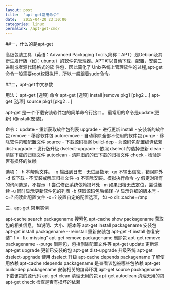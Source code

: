 ```yaml
---
layout: post
title:  "apt-get常用命令"
date:   2015-04-20 23:30:00
categories: linux
permalink: /apt-get-cmd/
---
```


##一，什么的是apt-get

高级包装工具（英语：Advanced Packaging Tools,简称：APT）是Debian及其衍生发行版（如：ubuntu）的软件包管理器。APT可以自动下载，配置，安装二进制或者源代码格式的软 件包，因此简化了 Unix系统上管理软件的过程,apt-get命令一般需要root权限执行，所以一般跟着sudo命令。

##二，apt-get中文参数

用法：
apt-get [选项] 命令 apt-get [选项] install|remove pkg1 [pkg2 ...]
apt-get [选项] source pkg1 [pkg2 ...]

apt-get 是一个下载安装软件包的简单命令行接口。 最常用的命令是update(更新) 和install(安装)。

命令： 
update - 重新获取软件包列表 
upgrade - 进行更新 
install - 安装新的软件包 
remove - 移除软件包 
autoremove - 自动移除全部不使用的软件包 
purge - 移除软件包和配置文件 
source - 下载源码档案 
build-dep - 为源码包配置编译依赖 
dist-upgrade - 发行版升级
dselect-upgrade - 依照 dselect 的选择更新 
clean - 清除下载的归档文件 
autoclean - 清除旧的的已下载的归档文件 
check - 检验是否有损坏的依赖 

选项： 
-h 本帮助文件。 
-q 输出到日志 - 无进展指示 
-qq 不输出信息，错误除外 
-d 仅下载 - 不安装或解压归档文件 
-s 不实际安装。模拟执行命令
-y 假定对所有的询问选是，不提示 
-f 尝试修正系统依赖损坏处 
-m 如果归档无法定位，尝试继续
-u 同时显示更新软件包的列表 
-b 获取源码包后编译 -V 显示详细的版本号
-c=? 阅读此配置文件
-o=? 设置自定的配置选项，如 -o dir::cache=/tmp

三，apt-get 常用实例

apt-cache search packagename 搜索包
apt-cache show packagename 获取包的相关信息，如说明、大小、版本等
apt-get install packagename 安装包
apt-get install packagename --reinstall 重新安装包
apt-get -f install 修复安装”-f = –fix-missing”
apt-get remove packagename 删除包
apt-get remove packagename --purge 删除包，包括删除配置文件等
apt-get update 更新源
apt-get upgrade 更新已安装的包
apt-get dist-upgrade 升级系统
apt-get dselect-upgrade 使用 dselect 升级
apt-cache depends packagename 了解使用依赖
apt-cache rdepends packagename 是查看该包被哪些包依赖
apt-get build-dep packagename 安装相关的编译环境
apt-get source packagename 下载该包的源代码
apt-get clean 清理无用的包
apt-get autoclean 清理无用的包
apt-get check 检查是否有损坏的依赖